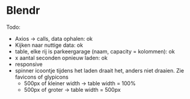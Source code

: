 # Blendr
Todo:

- Axios -> calls, data ophalen: ok
- Kijken naar nuttige data: ok
- table, elke rij is parkeergarage (naam, capacity = kolommen): ok
- x aantal seconden opnieuw laden: ok
- responsive
- spinner icoontje tijdens het laden draait het, anders niet draaien. Zie favicons of glypicons
    - 500px of kleiner width -> table width = 100%
    - 500px of groter -> table width = 500px
